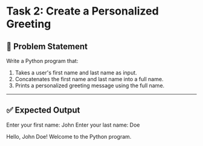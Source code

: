 # Task 2: Create a Personalized Greeting

## 📝 Problem Statement

Write a Python program that:

1. Takes a user's first name and last name as input.  
2. Concatenates the first name and last name into a full name.  
3. Prints a personalized greeting message using the full name.

---

## ✅ Expected Output

Enter your first name: John
Enter your last name: Doe

Hello, John Doe! Welcome to the Python program.


